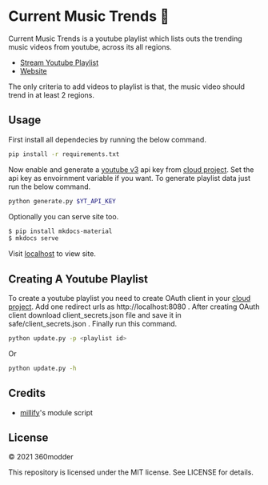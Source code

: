 # Current Music Trends 🎵

Current Music Trends is a youtube playlist which lists outs the trending music videos from youtube, across its all regions.

- [Stream Youtube Playlist](https://www.youtube.com/playlist?list=PLQeIlACGt47P3nQEVGWmaU3669iw6q7mQ)
- [Website](https://360modder.github.io/current-music-trends/home)

The only criteria to add videos to playlist is that, the music video should trend in at least 2 regions.

## Usage

First install all dependecies by running the below command.

```bash
pip install -r requirements.txt
```

Now enable and generate a [youtube v3](https://console.cloud.google.com/apis/library/youtube.googleapis.com) api key from [cloud project](https://console.cloud.google.com/). Set the api key as envoirnment variable if you want. To generate playlist data just run the below command.

```bash
python generate.py $YT_API_KEY
```

Optionally you can serve site too.

```bash
$ pip install mkdocs-material
$ mkdocs serve
```

Visit [localhost](http://127.0.0.1:8000/) to view site.

## Creating A Youtube Playlist

To create a youtube playlist you need to create OAuth client in your [cloud project](https://console.cloud.google.com/). Add one redirect urls as http://localhost:8080 . After creating OAuth client download client_secrets.json file and save it in safe/client_secrets.json . Finally run this command.

```bash
python update.py -p <playlist id>
```

Or

```bash
python update.py -h
```

## Credits

- [millify](https://github.com/azaitsev/millify)'s module script

## License

&copy; 2021 360modder

This repository is licensed under the MIT license. See LICENSE for details.
